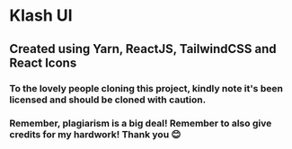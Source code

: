 # Klash UI

## Created using Yarn, ReactJS, TailwindCSS and React Icons

### To the lovely people cloning this project, kindly note it's been licensed and should be cloned with caution.

### Remember, plagiarism is a big deal! Remember to also give credits for my hardwork! Thank you 😊
